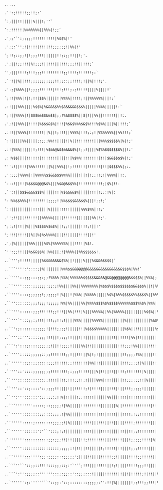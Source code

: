                                                                                                                                                               
                                                                                                                                                              
                                                                                                                                                              
                                                                                                                                                              
                                                                                                                                                              
                                                                                                                                                              
                                                                                                                                                              
                                                                                                                                                              
                                                                                                                                                              
                                                                                                                                                              
                                                                                                                                                              
                                                                                                                                                              
                                                                                                                                                              
                                                                                                                                                              
                                                                                                                                                              
                                                                                                                                                              
                                                                             .....                                                                            
                                                                       .`':;!!!!!;;!!;:`                                                                      
                                                                     `:;|||!!|||||%|||!;''`                                                                   
                                                                   `:;!!!!!|%%%%%%%||%%%|!;;`                                                                 
                                                                .';;'`':;;;;;!!!!!!!!!!|%$$%|!'                                                               
                                                              .';;:`'';!|!!!!|!!!|!!;;;;;;!|%%|!'                                                             
                                                             `;!!;::;;!|!;;;!!!||||||!!;:;;!!||!;'.                                                           
                                                           .';||!;;!!!|%!;;;!||!!!|||!!!;;;!!||!!!;`                                                          
                                                          `';|||!!!!;!!!;;;!!!!!!!!!!;;!!!!;!!!!!!;:`                                                         
                                                        .`'!||%||!!!;;;;;;;;;;;!!;;::;;!!!!;!||%|!!!;'.                                                       
                                                       .':;|%%%%||!;;;;!!!!!!|!!!;!!!;:;!!!!!||||%||||!`                                                      
                                                       `;!!|%%%|!|!;!!|$$%|||||!|%%%%|!!!!;!||%%%%%%|||!;`                                                    
                                                      .:!|||%%%||||%$$%|%&&&&$%%$&&&&&&$$$%|||||%%%%|||||!:`                                                  
                                                      ';!||%%%%|!|$$$&&$$&&$$|;;!%&$$$$%||$|!||%%||!!!!!!||!:.                                                
                                                     .';!||%%%||!!!!|%$$$&$%|!!!|%$&$%%%$&$%!!!%$%%||||%||!!!;`                                               
                                                     .:!!||%%%%|!!!!!!!||%||!;!!!||%%%%|!!!;:;!|%%%%%%%||%%!!!;`                                              
                                                     `:!|||||%%|||||;:;;;%%!!||||!|%||!!!!!!!!|||%%%$$$$$%|%|!;'                                              
                                                     .:!|%%%||||||!;!!!|%$&&@&$$&&&&$%|!;;!||||%$%%$$$$$$$%||!:'                                              
                                                     .:!%$$||||!!!!!!|!!!!!!!||||!!|%$%%!!!!!!!!|!!|$&&$$$$%|!;'                                              
                                                      ''':!||!!!|%%%!!!!!||%||%%%||!;!!!!!!|!!!!!!|!!|$$$$%%|;:.                                              
                                                       .':;;;|%%%%|!|%%%%%$$&&$$$%%%%||||!||!|!;;!!;!|%%%%||!:.                                               
                                                        `:::!||!!|%$$$&@@@&$%|||%$&@&$$%%|!!!!!!!!!!!;|$%|!!:                                                 
                                                        .`':!||$$$&&&&$$$%|||||!!|%$&&&&$%|||||!!!|!;;:!%|:                                                   
                                                         ':!%%$$%%%|!!!!!!!!|;;;;!|%%$$$$&&&$$%|||!;;!;`                                                      
                                                         `:!||||||||||!!!||||%||||!!!!!|||||%%%$%%|!!;'                                                       
                                                         .'';!!|||!!!!!!||%%%%%|||||!!!!!!|||||||%%|!;'.                                                      
                                                           ';:;!|!!||%|||%$$$$%$&$%||!;;!|||||!!!;!||!'                                                       
                                                            ';!!!|!!!!||%||%|%$%%%%||||!!|||||!!!!||!'                                                        
                                                          .';|%||||||%%%||||%$%|%%%%%%%|||!!!!|%$!.                                                           
                                                     `'':;;!!|||%$&&$$%||%%|||;!|%%%%||%%$$$$$$!.                                                             
                                              ..`''';!!!!!|||||%$$&&&&&&$%%||!||||%|||%$&&&$$$$|`                                                             
                                    ..```'''':'::::;|%||||||||%%%$$&&@@@@@&&&&&&&&&&&&&&&&$$$%|%%!`                                                           
                               ..```''::;;;:::;;:;;!%%%%|%%%|%%%%%%$$$$$&&&&&@&&@@@@@@@@&$$$$%||%%%|;'.                                                       
                           ..``'''':::::;;;;;;:;;:;!%%||||%%||%%%%%%%%|%$$$%$$$$$$$$$$&&$$$%||!|%%|%%|;:;:`                                                   
                          .``''''::::;;;;;;!;;;;;;!|%|||!|%%%||%%%%%|||||%$%|%%%$$$$$%%$$$$%||%%%$%%$%|!;;!!;:''`.                                            
                         .``'':::::::;;;!;;;!;;;;;!%%|%%||||%%|%%%%$$$%$%$$$$%%%%%%$$$%%$%|%%%|||$$||$%|!;;;!|!;'':::'`.                                      
                        .```'''::::::;;;!!!!!!;;!!!||%%|!!!|%|||%%%%%||%%|%%%%%|||||||||%$$%||%|!%$|!|$%||!;::!||:'::::::''`                                  
                       .``'''`':::;;:;!!!|!!!;;!!;!||||%%%|||||%%%%%||||||||||%|||||||||||%&$%%|||$%!!!%%|!!;:;;!||!;;;;;;;::'`                               
                      ..``':;:::::::;;;;;!|!!!;;;;!|||||!!|%$$$$%%%%%||||||||%$%||!!|||||||%$$$$%|$$|!!!|%|!!;;;:;!|!;;!!!!!!!;:.                             
                     ..`'''::''':::::;;;!!!||!;;;;!!|||!|!||||||||||||!!||!!!!|%%|!!||||||||%%%%%|%&$|!!!|%%|!;:::;;!!!!!!!;!;;;:'                            
                     .```':':::;::::;;;;;;!||!!;;;;!||||%%|!!||||||||||||!!!;;;!%%|||||!!!!|%||%%%||||!!!!|||!!!;;;;;;;::;!;;;:;!;'                           
                    ..`'''':::::;;;;;::;;!!!!!!!;;!||!!!||%|!;!|||||||||||!!;;;;!%%|||||!!!|||||%%%|||!!!;!||%||!;;;;;;;;;;;!!;;;;'.                          
                    ..`'''''::;::;;:::::;;;!!!!!!;;!!!!!!!|%%|!!||||||||||!!!;;;;!|%||||!!!!!||||||:;||||!!!!|||!!;;;;;;!;;;!!;::;:.                          
                    .`''''::'::::;;;;;;;;!!!!!!!!;:;;;!!!!!|||%|!!||!!||!!!;!!!!!!!|%||||||!!|||!||::|!!;!||!!|||!!!;!;;;;::;!!!;;;`                          
                    .``'''::::::::::::;;!!!!||!!;!!!;;!!;!||||%%%|!!!|||||!!;;;;;;!!|%|||||!||||||%!!|;;;;;!|||%%|!!!;;!;;;;;;!!;;;'                          
                   .``'''::'::;::::'::;;;;!!||||!||!!!!!;!|!!!!||||!!!|!||!!!;;;;;!||||||||||||||!!;!!!;;;;!!!||%||||!!;;!!!||!!;;;:.                         
                   .``'':'''::::::':;;;;;:;!!%|!!|||!;;!!!!!||||||%%|||!!!!|!!!!!!!!!!|||||||||!||||!!;!;;;;;!!!|%%|!!;;!!;!!|%|;:::'                         
                  ..```'''''''':::::;::;;;;;!|%%|||||!!!!!!!!!|||||||%||!!!!!!!!!!!!!|!!|%%||||||||||;;;;;;;!!!!!!!!!!;;;;;!!||!!;:''.                        
                   ..`'''''::::::::;;::::;;;;!|%%|||||!!!!!!!|!!!|!!!!|||!!!!;!;;!!!!!!|||||||||||%%|!!!!;;;!||!!!||!;;!;::;;!!!!!;''`                        
                   .``''''':::::;::::::::;;;;;!|%||||||!!!!|||!!!||!!|||||!!!!;!!!!!!!||||%%%%%|||||!!!!!!!!;;!!||||!;!!!;;;!!!!!;:''`                        
                   .``''''''::::::':'``':::;!;!||||||||!!!!||||!!!!|||||!!||!!;;!!!!!!!!|||%%|%%||%|!!!!!!;;!!!!!!!!!!!;;;;;;;;;;:;::'                        
                   .`''''''':::::::::::;;:;;;!!|!!||||!!;!!!!!!!!|||!!!!!|||!;;;;;!!!!|%|||||%%%|%||!!!!!!;!!!!!!|||!!!;;;;;::;!!;;::'.                       
                   .``''''':::::::::::::::::;;;;;:!|!!||!!|||||!;!!!!!|!!|||!;;;!!!!!|||||%|||%%%||!!!!!!!!;!!!!!!!!!!!!;!!;:;;;;;;::'.                       
                  ..``''''':::'''':;;:;;;;:::;;;;;';||||!!||||!!!!!;;!|||||!!!!;;!!!!!||||%%||%%%|||!!;!!!!!!!!!!!|||!|!;;;!;;;;;;;:::`                       
                   ..```''``'::;;::!!!!:::;;;::;:'`'``;!!!|||!!!!!||!;!||||!!!!!;;;!!|||||||!!!|%%||!!!!!!!!!!!!!!|||!!!!!!!;;;;;;;;:;:.                      
                   ..```':'':;;;;::'''''':::;:;;::'::;;;:::!|||||!!!!!!|!||!|!!!!!;!|!!||%%%||%%|%|||!!!!!!!|!!!||!|||!;;;;;!!;:;;;;;;;'                      
                   ..`'''''':;:'''`````'::;;:'::;::::::::;;;;;:'':!!|%|||||||!;;!!!;;!!!|%%%%%%|%%|||||||!!||!!!|||%%%|!!!!!||!;;;;::;;:`                     


<!--
**Houlx/Houlx** is a ✨ _special_ ✨ repository because its `README.md` (this file) appears on your GitHub profile.

Here are some ideas to get you started:

- 🔭 I’m currently working on ...
- 🌱 I’m currently learning ...
- 👯 I’m looking to collaborate on ...
- 🤔 I’m looking for help with ...
- 💬 Ask me about ...
- 📫 How to reach me: ...
- 😄 Pronouns: ...
- ⚡ Fun fact: ...
-->
